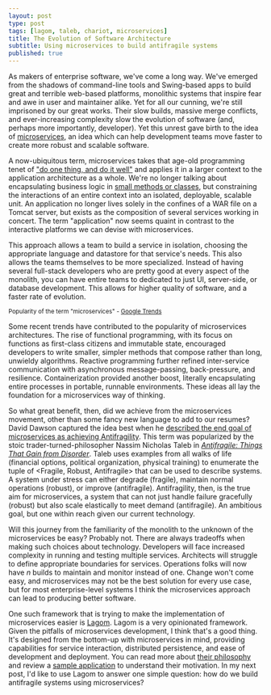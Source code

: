 ```yaml
---
layout: post
type: post
tags: [lagom, taleb, chariot, microservices]
title: The Evolution of Software Architecture
subtitle: Using microservices to build antifragile systems
published: true
---
```


As makers of enterprise software, we've come a long way. We've emerged from the shadows of command-line tools and Swing-based apps to build great and terrible web-based platforms, monolithic systems that inspire fear and awe in user and maintainer alike. Yet for all our cunning, we're still imprisoned by our great works. Their slow builds, massive merge conflicts, and ever-increasing complexity slow the evolution of software (and, perhaps more importantly, developer).  Yet this unrest gave birth to the idea of [microservices](http://martinfowler.com/articles/microservices.html), an idea which can help development teams move faster to create more robust and scalable software.

A now-ubiquitous term, microservices takes that age-old programming tenet of ["do one thing, and do it well"](https://en.wikipedia.org/wiki/Unix_philosophy#Do_One_Thing_and_Do_It_Well) and applies it in a larger context to the application architecture as a whole.  We're no longer talking about encapsulating business logic in [small methods or classes](https://en.wikipedia.org/wiki/Single_responsibility_principle), but constraining the interactions of an entire context into an isolated, deployable, scalable unit. An application no longer lives solely in the confines of a WAR file on a Tomcat server, but exists as the composition of several services working in concert. The term "application" now seems quaint in contrast to the interactive platforms we can devise with microservices.

This approach allows a team to build a service in isolation, choosing the appropriate language and datastore for that service's needs.  This also allows the teams themselves to be more specialized.  Instead of having several full-stack developers who are pretty good at every aspect of the monolith, you can have entire teams to dedicated to just UI, server-side, or database development.  This allows for higher quality of software, and a faster rate of evolution.

<script type="text/javascript" src="https://ssl.gstatic.com/trends_nrtr/884_RC03/embed_loader.js"></script>
<script type="text/javascript"> trends.embed.renderExploreWidget("TIMESERIES", {"comparisonItem":[{"keyword":"microservices","geo":"","time":"2012-01-01 2016-12-01"}],"category":0,"property":""}, {"exploreQuery":"date=2012-01-01%202016-12-01&q=microservices"}); </script> 
<small>Popularity of the term "microservices" - <a href="https://www.google.com/trends/explore?date=2012-01-01%202016-12-01&q=microservices" target="_blank">Google Trends</a></small>

Some recent trends have contributed to the popularity of microservices architectures. The rise of functional programming, with its focus on functions as first-class citizens and immutable state, encouraged developers to write smaller, simpler methods that compose rather than long, unwieldy algorithms. Reactive programming further refined inter-service communication with asynchronous message-passing, back-pressure, and resilience. Containerization provided another boost, literally encapsulating entire processes in portable, runnable environments. These ideas all lay the foundation for a microservices way of thinking.

So what great benefit, then, did we achieve from the microservices movement, other than some fancy new language to add to our resumes? David Dawson captured the idea best when he [described the end goal of microservices as achieving Antifragility](http://www.simplicityitself.io/microservices/2016/07/20/microservices-philosophy.html). This term was popularized by the stoic trader-turned-philosopher Nassim Nicholas Taleb in [_Antifragile: Things That Gain from Disorder_](https://www.goodreads.com/book/show/13530973-antifragile?from_search=true ). Taleb uses examples from all walks of life (financial options, political organization, physical training) to enumerate the tuple of <Fragile, Robust, Antifragile> that can be used to describe systems. A system under stress can either degrade (fragile), maintain normal operations (robust), or improve (antifragile). Antifragility, then, is the true aim for microservices, a system that can not just handle failure gracefully (robust) but also scale elastically to meet demand (antifragile). An ambitious goal, but one within reach given our current technology.

Will this journey from the familiarity of the monolith to the unknown of the microservices be easy?  Probably not.  There are always tradeoffs when making such choices about technology. Developers will face increased complexity in running and testing multiple services. Architects will struggle to define appropriate boundaries for services. Operations folks will now have _n_ builds to maintain and monitor instead of one. Change won't come easy, and microservices may not be the best solution for every use case, but for most enterprise-level systems I think the microservices approach can lead to producing better software.

One such framework that is trying to make the implementation of microservices easier is [Lagom](http://www.lagomframework.com/). Lagom is a very opinionated framework.  Given the pitfalls of microservices development, I think that's a good thing.  It's designed from the bottom-up with microservices in mind, providing capabilities for service interaction, distributed persistence, and ease of development and deployment. You can read more about [their philosophy](http://www.lagomframework.com/documentation/1.2.x/java/WhatIsLagom.html) and review a [sample application](https://github.com/lagom/activator-lagom-java-chirper) to understand their motivation. In my next post, I'd like to use Lagom to answer one simple question: how do we build antifragile systems using microservices?